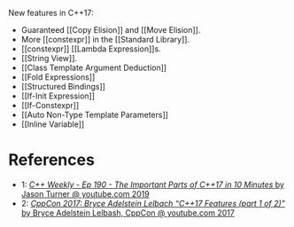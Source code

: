 New features in C++17:
- Guaranteed [[Copy Elision]] and [[Move Elision]].
- More [[constexpr]] in the [[Standard Library]].
- [[constexpr]] [[Lambda Expression]]s.
- [[String View]].
- [[Class Template Argument Deduction]]
- [[Fold Expressions]]
- [[Structured Bindings]]
- [[If-Init Expression]]
- [[If-Constexpr]]
- [[Auto Non-Type Template Parameters]]
- [[Inline Variable]]


# References

- 1: [_C++ Weekly - Ep 190 - The Important Parts of C++17 in 10 Minutes_ by Jason Turner @ youtube.com 2019](https://www.youtube.com/watch?v=QpFjOlzg1r4)
- 2: [_CppCon 2017: Bryce Adelstein Lelbach “C++17 Features (part 1 of 2)”_ by Bryce Adelstein Lelbash, CppCon @ youtube.com 2017](https://youtu.be/fI2xiUqqH3Q)
